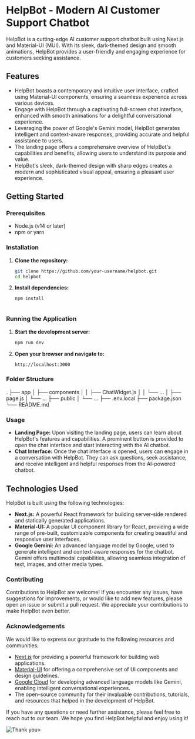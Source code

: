 # HelpBot - Modern AI Customer Support Chatbot

HelpBot is a cutting-edge AI customer support chatbot built using Next.js and Material-UI (MUI). With its sleek, dark-themed design and smooth animations, HelpBot provides a user-friendly and engaging experience for customers seeking assistance.

## Features

- HelpBot boasts a contemporary and intuitive user interface, crafted using Material-UI components, ensuring a seamless experience across various devices.
- Engage with HelpBot through a captivating full-screen chat interface, enhanced with smooth animations for a delightful conversational experience.
- Leveraging the power of Google's Gemini model, HelpBot generates intelligent and context-aware responses, providing accurate and helpful assistance to users.
- The landing page offers a comprehensive overview of HelpBot's capabilities and benefits, allowing users to understand its purpose and value.
- HelpBot's sleek, dark-themed design with sharp edges creates a modern and sophisticated visual appeal, ensuring a pleasant user experience.

## Getting Started

### Prerequisites

- Node.js (v14 or later)
- npm or yarn

### Installation

1. **Clone the repository:**

    ```bash
    git clone https://github.com/your-username/helpbot.git
    cd helpbot
    ```

2. **Install dependencies:**

    ```bash
    npm install
    ```
    ```

### Running the Application

1. **Start the development server:**

    ```bash
    npm run dev
    ```

2. **Open your browser and navigate to:**

    ```plaintext
    http://localhost:3000
    ```

### Folder Structure

.
├── app
│ ├── components
│ │ ├── ChatWidget.js
│ │ └── ...
│ ├── page.js
│ └── ...
├── public
│ └── ...
├── .env.local
├── package.json
└── README.md


### Usage

- **Landing Page:** Upon visiting the landing page, users can learn about HelpBot's features and capabilities. A prominent button is provided to open the chat interface and start interacting with the AI chatbot.
- **Chat Interface:** Once the chat interface is opened, users can engage in a conversation with HelpBot. They can ask questions, seek assistance, and receive intelligent and helpful responses from the AI-powered chatbot.

## Technologies Used

HelpBot is built using the following technologies:

- **Next.js:** A powerful React framework for building server-side rendered and statically generated applications.
- **Material-UI:** A popular UI component library for React, providing a wide range of pre-built, customizable components for creating beautiful and responsive user interfaces.
- **Google Gemini:** An advanced language model by Google, used to generate intelligent and context-aware responses for the chatbot. Gemini offers multimodal capabilities, allowing seamless integration of text, images, and other media types.

### Contributing

Contributions to HelpBot are welcome! If you encounter any issues, have suggestions for improvements, or would like to add new features, please open an issue or submit a pull request. We appreciate your contributions to make HelpBot even better.

### Acknowledgements

We would like to express our gratitude to the following resources and communities:

- [Next.js](https://nextjs.org/) for providing a powerful framework for building web applications.
- [Material-UI](https://mui.com/) for offering a comprehensive set of UI components and design guidelines.
- [Google Cloud](https://cloud.google.com/) for developing advanced language models like Gemini, enabling intelligent conversational experiences.
- The open-source community for their invaluable contributions, tutorials, and resources that helped in the development of HelpBot.

If you have any questions or need further assistance, please feel free to reach out to our team. We hope you find HelpBot helpful and enjoy using it!

![Thank you](https://i.giphy.com/media/v1.Y2lkPTc5MGI3NjExOGZrYWtpdnZxbWxydDI4NXR2Y2w3ODd6OGd5MXZoOHQzZGFnNTMyYSZlcD12MV9pbnRlcm5hbF9naWZfYnlfaWQmY3Q9Zw/NDFEIflr3aNtUXP8Od/giphy.gif)>


